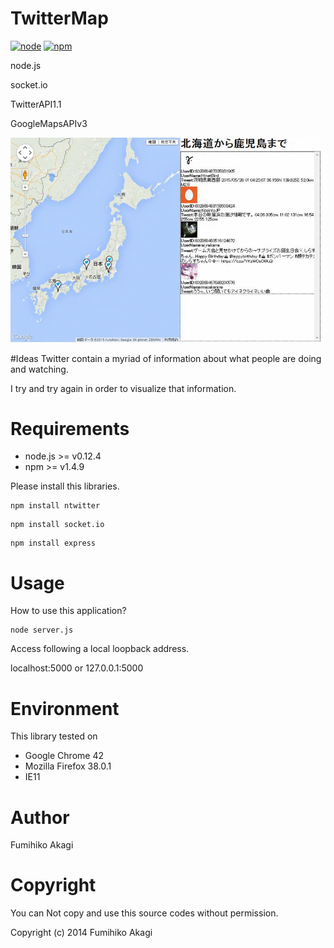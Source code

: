 # TwitterMap
[![node](https://img.shields.io/badge/node-v0.12.x-green.svg)]()
[![npm](https://img.shields.io/badge/npm-v1.4.x-blue.svg)]()

node.js

socket.io

TwitterAPI1.1

GoogleMapsAPIv3

<img src="./Raw/images/twittermap.gif" alt="twittermap">

#Ideas
Twitter contain a myriad of information about what people are doing and watching. 

I try and try again in order to visualize that information.


# Requirements
* node.js >= v0.12.4
* npm >= v1.4.9

Please install this libraries.
```
npm install ntwitter
```

```
npm install socket.io
```

```
npm install express
```

# Usage

How to use this application?

```
node server.js
```

Access following a local loopback address.

localhost:5000 or 127.0.0.1:5000



# Environment
This library tested on
- Google Chrome 42
- Mozilla Firefox 38.0.1
- IE11


# Author
Fumihiko Akagi

# Copyright
You can Not copy and use this source codes without permission.

Copyright (c) 2014 Fumihiko Akagi
